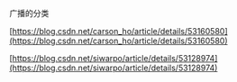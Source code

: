 广播的分类

[https://blog.csdn.net/carson_ho/article/details/53160580](https://blog.csdn.net/carson_ho/article/details/53160580)

[https://blog.csdn.net/siwarpo/article/details/53128974](https://blog.csdn.net/siwarpo/article/details/53128974)